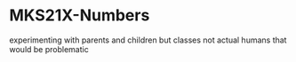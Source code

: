 # MKS21X-Numbers
experimenting with parents and children but classes not actual humans that would be problematic
